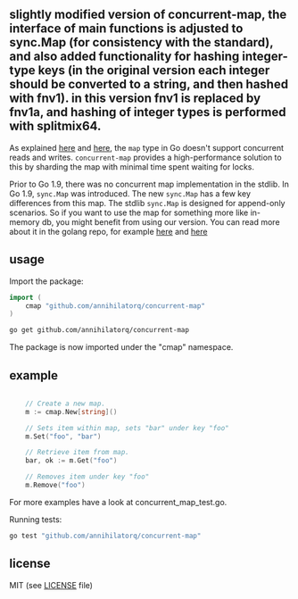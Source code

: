 slightly modified version of concurrent-map, the interface of main functions is adjusted to sync.Map (for consistency with the standard), and also added functionality for hashing integer-type keys (in the original version each integer should be converted to a string, and then hashed with fnv1). in this version fnv1 is replaced by fnv1a, and hashing of integer types is performed with splitmix64.
---
As explained [here](http://golang.org/doc/faq#atomic_maps) and [here](http://blog.golang.org/go-maps-in-action), the `map` type in Go doesn't support concurrent reads and writes. `concurrent-map` provides a high-performance solution to this by sharding the map with minimal time spent waiting for locks.

Prior to Go 1.9, there was no concurrent map implementation in the stdlib. In Go 1.9, `sync.Map` was introduced. The new `sync.Map` has a few key differences from this map. The stdlib `sync.Map` is designed for append-only scenarios. So if you want to use the map for something more like in-memory db, you might benefit from using our version. You can read more about it in the golang repo, for example [here](https://github.com/golang/go/issues/21035) and [here](https://stackoverflow.com/questions/11063473/map-with-concurrent-access)

## usage

Import the package:

```go
import (
	cmap "github.com/annihilatorq/concurrent-map"
)

```

```bash
go get github.com/annihilatorq/concurrent-map
```

The package is now imported under the "cmap" namespace.

## example

```go

	// Create a new map.
	m := cmap.New[string]()

	// Sets item within map, sets "bar" under key "foo"
	m.Set("foo", "bar")

	// Retrieve item from map.
	bar, ok := m.Get("foo")

	// Removes item under key "foo"
	m.Remove("foo")

```

For more examples have a look at concurrent_map_test.go.

Running tests:

```bash
go test "github.com/annihilatorq/concurrent-map"
```

## license
MIT (see [LICENSE](https://github.com/orcaman/concurrent-map/blob/master/LICENSE) file)
